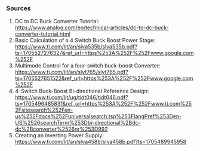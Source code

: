 
### Sources
1. DC to DC Buck Converter Tutorial: https://www.analog.com/en/technical-articles/dc-to-dc-buck-converter-tutorial.html
2. Basic Calculation of a 4 Switch Buck Boost Power Stage: https://www.ti.com/lit/an/slva535b/slva535b.pdf?ts=1705527276327&ref_url=https%253A%252F%252Fwww.google.com%252F
3. Multimode Control for a four-switch buck-boost Converter: https://www.ti.com/lit/an/slyt765/slyt765.pdf?ts=1705527651522&ref_url=https%253A%252F%252Fwww.google.com%252F
4. 4-Switch Buck-Boost Bi-directional Reference Design: https://www.ti.com/lit/ug/tidt046/tidt046.pdf?ts=1705496485831&ref_url=https%253A%252F%252Fwww.ti.com%252Fsitesearch%252Fen-us%252Fdocs%252Funiversalsearch.tsp%253FlangPref%253Den-US%2526searchTerm%253Dbi-directional%2Bdc-dc%2Bconverter%2526nr%253D992
5. Creating an Inverting Power Supply: https://www.ti.com/lit/an/slva458b/slva458b.pdf?ts=1705489945958
